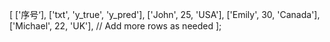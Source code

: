 




[   ['序号‘],
    ['txt', 'y_true', 'y_pred'],
    ['John', 25, 'USA'],
    ['Emily', 30, 'Canada'],
    ['Michael', 22, 'UK'],
    // Add more rows as needed
  ];


